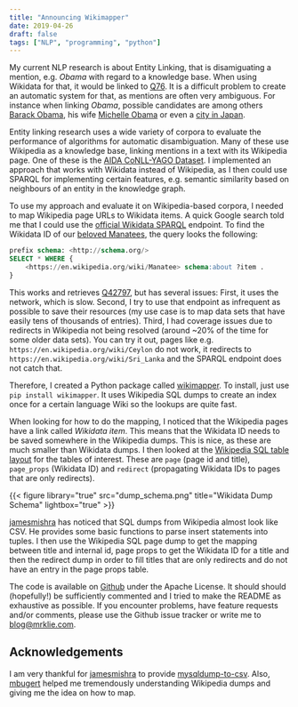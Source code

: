 ```yaml
---
title: "Announcing Wikimapper" 
date: 2019-04-26 
draft: false 
tags: ["NLP", "programming", "python"]
---
```


My current NLP research is about Entity Linking, that is disamiguating a
mention, e.g. *Obama* with regard to a knowledge base. When using Wikidata for
that, it would be linked to [Q76](https://www.wikidata.org/wiki/Q76). It is a
difficult problem to create an automatic system for that, as mentions are often
very ambiguous. For instance when linking *Obama*, possible candidates are among
others [Barack Obama](https://www.wikidata.org/wiki/Q76), his wife [Michelle
Obama](https://www.wikidata.org/wiki/Q13133) or even a [city in
Japan](https://www.wikidata.org/wiki/Q41773).

Entity linking research uses a wide variety of corpora to evaluate the
performance of algorithms for automatic disambiguation. Many of these use
Wikipedia as a knowledge base, linking mentions in a text with its Wikipedia
page. One of these is the [AIDA CoNLL-YAGO
Dataset](https://www.mpi-inf.mpg.de/departments/databases-and-information-systems/research/ambiverse-nlu/aida/downloads/).
I implemented an approach that works with Wikidata instead of Wikipedia, as I
then could use SPARQL for implementing certain features, e.g. semantic
similarity based on neighbours of an entity in the knowledge graph. 

To use my approach and evaluate it on Wikipedia-based corpora, I needed to map
Wikipedia page URLs to Wikidata items. A quick Google search told me that I
could use the [official Wikidata SPARQL](https://query.wikidata.org/) endpoint.
To find the Wikidata ID of our [beloved
Manatees](https://en.wikipedia.org/wiki/The_Bonfire_of_the_Manatees), the query
looks the following:

```sql
prefix schema: <http://schema.org/>
SELECT * WHERE {
    <https://en.wikipedia.org/wiki/Manatee> schema:about ?item .
}
```

This works and retrieves [Q42797](https://www.wikidata.org/wiki/Q42797), but has
several issues: First, it uses the network, which is slow. Second, I try to use
that endpoint as infrequent as possible to save their resources (my use case is
to map data sets that have easily tens of thousands of entries). Third, I had
coverage issues due to redirects in Wikipedia not being resolved (around ~20% of
the time for some older data sets). You can try it out, pages like e.g.
`https://en.wikipedia.org/wiki/Ceylon` do not work, it redirects to
`https://en.wikipedia.org/wiki/Sri_Lanka` and the SPARQL endpoint does not catch
that.

Therefore, I created a Python package called
[wikimapper](https://github.com/jcklie/wikimapper). To install, just use `pip
install wikimapper`. It uses Wikipedia SQL dumps to create an index once for a
certain language Wiki so the lookups are quite fast.

When looking for how to do the mapping, I noticed that the Wikipedia pages have
a link called *Wikidata item*. This means that the Wikidata ID needs to be saved
somewhere in the Wikipedia dumps. This is nice, as these are much smaller than
Wikidata dumps. I then looked at the [Wikipedia SQL table
layout](https://www.mediawiki.org/wiki/Manual:Database_layout) for the tables of
interest. These are `page` (page id and title), `page_props` (Wikidata ID) and
`redirect` (propagating Wikidata IDs to pages that are only redirects).

{{< figure library="true" src="dump_schema.png" title="Wikidata Dump Schema" lightbox="true" >}}

 [jamesmishra](https://github.com/jamesmishra/mysqldump-to-csv) has noticed that
 SQL dumps from Wikipedia almost look like CSV. He provides some basic functions
 to parse insert statements into tuples. I then use the Wikipedia SQL page dump
 to get the mapping between title and internal id, page props to get the
 Wikidata ID for a title and then the redirect dump in order to fill titles that
 are only redirects and do not have an entry in the page props table.

The code is available on [Github](https://github.com/jcklie/wikimapper) under
the Apache License. It should should (hopefully!) be sufficiently commented and
I tried to make the README as exhaustive as possible. If you encounter problems,
have feature requests and/or comments, please use the Github issue tracker or
write me to blog@mrklie.com.

## Acknowledgements

I am very thankful for [jamesmishra](https://github.com/jamesmishra)  to provide
[mysqldump-to-csv](https://github.com/jamesmishra/mysqldump-to-csv>). Also,
[mbugert](https://github.com/mbugert) helped me tremendously understanding
Wikipedia dumps and giving me the idea on how to map.

